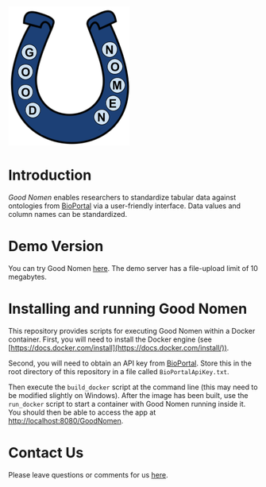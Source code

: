 ![GoodNomen logo](www/Logo.png)

# Introduction

*Good Nomen* enables researchers to standardize tabular data against ontologies from [BioPortal](https://bioportal.bioontology.org/) via a user-friendly interface. Data values and column names can be standardized.

# Demo Version

You can try Good Nomen [here](https://bioapps.byu.edu/GoodNomen). The demo server has a file-upload limit of 10 megabytes.

# Installing and running Good Nomen

This repository provides scripts for executing Good Nomen within a Docker container. First, you will need to install the Docker engine (see [https://docs.docker.com/install](https://docs.docker.com/install/)).

Second, you will need to obtain an API key from [BioPortal](https://bioportal.bioontology.org/help#Getting_an_API_key). Store this in the root directory of this repository in a file called `BioPortalApiKey.txt`.

Then execute the `build_docker` script at the command line (this may need to be modified slightly on Windows). After the image has been built, use the `run_docker` script to start a container with Good Nomen running inside it. You should then be able to access the app at [http://localhost:8080/GoodNomen](http://localhost:8080/GoodNomen).

# Contact Us

Please leave questions or comments for us [here](https://github.com/srp33/GoodNomen/issues).

